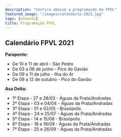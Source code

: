```yaml
---
description: "Confira abaixo a programação da FPVL"
featured_image: "/images/calendario-2021.jpg"
tags: [eventos]
title: Programação FPVL
---
```


## Calendário FPVL 2021


**Parapente:**

- De 10 e 11 de abril - São Pedro
- De 03 a 06 de junho - Pico do Gavião
- De 09 a 11 de julho  - Ilha do Ar
- De 09 a 12 de outubro - Pico do Gavião

**Asa Delta:**

- 1º Etapa - 27 e 28/03 - Águas da Prata/Andradas
- 2º Etapa - 03 e 04/04 - Águas da Prata/Andradas
- 3º Etapa - 01 e 02/05 - Brasópolis
- 4º Etapa - 24 e 25/07 - Águas da Prata/Andradas
- 5º Etapa - 14 e 15/08 - Brasópolis
- 6º Etapa - 18 e 19/09 - Águas da Prata/Andradas
- 7º Etapa - 25 e 26/09 - Águas da Prata/Andradas
